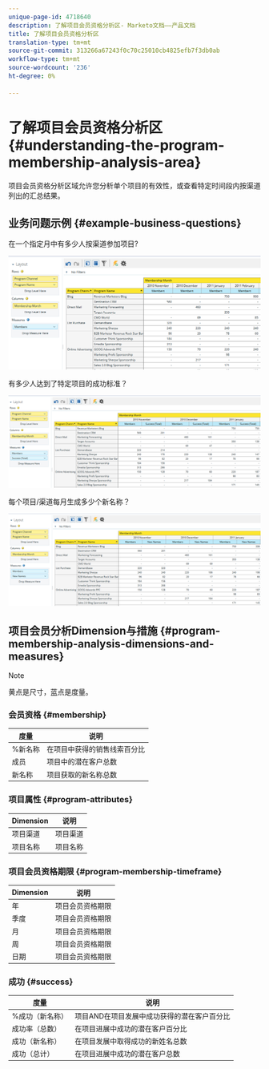 ```yaml
---
unique-page-id: 4718640
description: 了解项目会员资格分析区- Marketo文档——产品文档
title: 了解项目会员资格分析区
translation-type: tm+mt
source-git-commit: 313266a67243f0c70c25010cb4825efb7f3db0ab
workflow-type: tm+mt
source-wordcount: '236'
ht-degree: 0%

---
```



# 了解项目会员资格分析区 {#understanding-the-program-membership-analysis-area}

项目会员资格分析区域允许您分析单个项目的有效性，或查看特定时间段内按渠道列出的汇总结果。

## 业务问题示例 {#example-business-questions}

在一个指定月中有多少人按渠道参加项目?

![](assets/one-2.png)

有多少人达到了特定项目的成功标准？

![](assets/two-2.png)

每个项目/渠道每月生成多少个新名称？

![](assets/three-2.png)

## 项目会员分析Dimension与措施 {#program-membership-analysis-dimensions-and-measures}

>[!NOTE]
>
>黄点是尺寸，蓝点是度量。

### 会员资格 {#membership}

| 度量 | 说明 |
|---|---|
| %新名称 | 在项目中获得的销售线索百分比 |
| 成员 | 项目中的潜在客户总数 |
| 新名称 | 项目获取的新名称总数 |

### 项目属性 {#program-attributes}

| Dimension | 说明 |
|---|---|
| 项目渠道 | 项目渠道 |
| 项目名称 | 项目名称 |

### 项目会员资格期限 {#program-membership-timeframe}

| Dimension | 说明 |
|---|---|
| 年 | 项目会员资格期限 |
| 季度 | 项目会员资格期限 |
| 月 | 项目会员资格期限 |
| 周 | 项目会员资格期限 |
| 日期 | 项目会员资格期限 |

### 成功 {#success}

| 度量 | 说明 |
|---|---|
| %成功（新名称） | 项目AND在项目发展中成功获得的潜在客户百分比 |
| 成功率（总数） | 在项目进展中成功的潜在客户百分比 |
| 成功（新名称） | 在项目发展中取得成功的新姓名总数 |
| 成功（总计） | 在项目进展中成功的潜在客户总数 |

